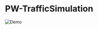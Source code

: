 # PW-TrafficSimulation
![Demo](https://user-images.githubusercontent.com/1795585/164457479-1c841432-2246-4f21-87fd-0392d604fe8b.png)
